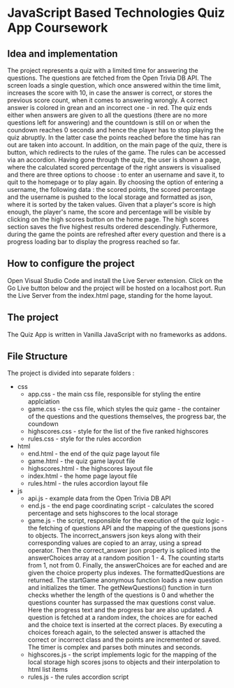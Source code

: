# JavaScript Based Technologies Quiz App Coursework

## Idea and implementation

The project represents a quiz with a limited time for answering the questions. The questions are fetched from the Open Trivia DB API. The screen loads 
a single question, which once answered within the time limit, increases the score with 10, in case the answer is correct, or stores the previous score count, when it comes to 
answering wrongly. A correct answer is colored in grean and an incorrect one - in red. The quiz ends either when answers are given to all the questions (there are no more questions left for answering) and the countdown is still on or
when the coundown reaches 0 seconds and hence the player has to stop playing the quiz abruptly. In the latter case the points reached before the time has ran out are taken into account.
In addition, on the main page of the quiz, there is button, which redirects to the rules of the game. The rules can be accessed via an accordion. Having gone through the quiz, the user
is shown a page, where the calculated scored percentage of the right answers is visualised and there are three options to choose : to enter an username and save it, to quit to the homepage or to play again. By choosing the option of
entering a username, the following data : the scored points, the scored percentage and the username is pushed to the local storage and formatted as json, where it is sorted by the taken values. Given that a player's score is
high enough, the player's name, the score and percentage will be visible by clicking on the high scores button on the home page. The high scores section saves the five highest results ordered
descendingly. Futhermore, during the game the points are refreshed after every question and there is a progress loading bar to display the progress reached so far.

## How to configure the project

Open Visual Studio Code and install the Live Server extension. Click on the Go Live button below and the project will be hosted on a localhost port. Run the Live Server
from the index.html page, standing for the home layout.

## The project

The Quiz App is written in Vanilla JavaScript with no frameworks as addons.

## File Structure

The project is divided into separate folders : 

- css 
  - app.css - the main css file, responsible for styling the entire applciation
  - game.css - the css file, which styles the quiz game - the container of the questions and the questions themselves, the progress bar, the coundown
  - highscores.css - style for the list of the five ranked highscores
  - rules.css - style for the rules accordion
- html
  - end.html - the end of the quiz page layout file
  - game.html - the quiz game layout file
  - highscores.html - the highscores layout file
  - index.html - the home page layout file
  - rules.html - the rules accordion layout file
- js
  - api.js - example data from the Open Trivia DB API
  - end.js - the end page coordinating script - calculates the scored percentage and sets highscores to the local storage
  - game.js - the script, responsible for the execution of the quiz logic - the fetching of questions API and the mapping of the questions jsons to objects. The incorrect_answers json keys along with their corresponding values are copied to an array, using a spread operator. Then the correct_answer json property is spliced into the answerChoices array at a random position 1 - 4. The counting starts from 1, not from 0. Finally, the answerChoices are for eached and are given the choice property plus indexes. The formattedQuestions are returned. The startGame anonymous function loads a new question and initializes the timer. The getNewQuestions() function in turn checks whether the length of the questions is 0 and whether the questions counter has surpassed the max questions const value. Here the progress text and the progress bar are also updated. A question is fetched at a random index, the choices are for eached and the choice text is inserted at the correct places. By executing a choices foreach again, to the selected answer is attached the correct or incorrect class and the points are incremented or saved. The timer is complex and parses both minutes and seconds.
  - highscores.js - the script implements logic for the mapping of the local storage high scores jsons to objects and their interpolation to html list items
  - rules.js - the rules accordion script
